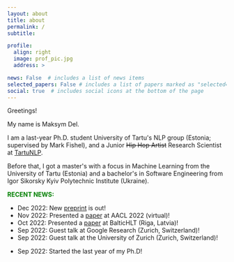 ```yaml
---
layout: about
title: about
permalink: /
subtitle: 

profile:
  align: right
  image: prof_pic.jpg
  address: >

news: False  # includes a list of news items
selected_papers: False # includes a list of papers marked as "selected={true}"
social: true  # includes social icons at the bottom of the page
---
```


Greetings! 

My name is Maksym Del. 

I am a last-year Ph.D. student University of Tartu's NLP group (Estonia; supervised by Mark Fishel), and a Junior ~~Hip Hop Artist~~ Research Scientist at [TartuNLP](http://tartunlp.ai). 

Before that, I got a master's with a focus in Machine Learning from the University of Tartu (Estonia) and a bachelor's in Software Engineering from Igor Sikorsky Kyiv Polytechnic Institute (Ukraine).

<b style="color:green">RECENT NEWS:</b>
* Dec 2022: New [preprint](https://arxiv.org/pdf/2212.10114) is out!
* Nov 2022: Presented a [paper](https://aclanthology.org/2022.aacl-main.15/) at AACL 2022 (virtual)! 
* Oct 2022: Presented a [paper](https://arxiv.org/abs/2109.01207) at BalticHLT (Riga, Latvia)!
* Sep 2022: Guest talk at Google Research (Zurich, Switzerland)!
* Sep 2022: Guest talk at the University of Zurich (Zurich, Switzerland)!
<!-- * Sep 2022: The paper about understanding emerging cross-lingual alignment in LLMs is accepted to the AACL 2022! ([link](https://aclanthology.org/2022.aacl-main.15/)) -->
* Sep 2022: Started the last year of my Ph.D!
<!-- * Aug 2022: The paper about understanding emerging cross-lingual alignment in LLMs is accepted to the AACL 2022! ([link](https://aclanthology.org/2022.aacl-main.15/)) -->

<!-- <b style="color:red">NLP INTERNSHIP:</b>
* I am <b>graduating</b> in 2023 and looking for the <b>NLP Research Internship!</b> <br />
* My **research interests** include Large Language Models, Machine Reasoning, Argumentation, Dialogue Agents, and more. <br />
* The paper of mine is [this ACL publication](https://aclanthology.org/2022.aacl-main.15/) (Accepted at AACL 2022). <br />
* Speaking of **skills**, I am fluent in the PyTorch ecosystem, I like to train deep neural nets, and I am able to independently conduct research from start to finish. <br />
* Please write to `maksym.del @ gmail.com` so I can send you my **full CV**. 
 -->


